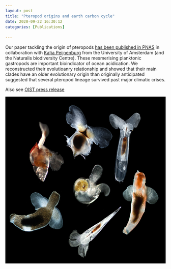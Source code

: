 ```yaml
---
layout: post
title: "Pteropod origins and earth carbon cycle"
date: 2020-09-22 16:30:12
categories: [Publications]

---
```


Our paper tackling the origin of pteropods [has been published in PNAS](https://www.pnas.org/content/117/41/25609.short?rss=1) in collaboration with [Katja Peijnenburg](https://www.naturalis.nl/en/plankton-diversity-and-evolution/katja-peijnenburg) from the University of Amsterdam (and the Naturalis biodiversity Centre). These mesmerising planktonic gastropods are important bioindicator of ocean acidication. We reconstructed their evolutioanry relationship and showed that their main clades have an older evolutionary origin than originally anticipated suggested that several pteropod lineage survived past major climatic crises. 

Also see [OIST press release](https://www.oist.jp/news-center/photos/two-main-groups-pteropods)

<div style="float:center">
    <img align="center" width="600" height="525" src="/assets/Snails_with_wings_compilation2_small.jpg" >
</div>
